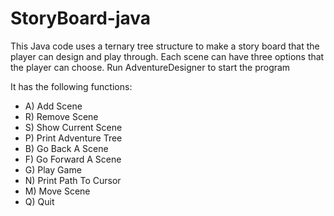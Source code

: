 # StoryBoard-java

This Java code uses a ternary tree structure to make a story board that the player can design and play through.
Each scene can have three options that the player can choose. 
Run AdventureDesigner to start the program

It has the following functions:

* A) Add Scene
* R) Remove Scene
* S) Show Current Scene
* P) Print Adventure Tree
* B) Go Back A Scene
* F) Go Forward A Scene
* G) Play Game
* N) Print Path To Cursor
* M) Move Scene
* Q) Quit
